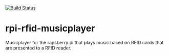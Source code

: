 [![Build Status](https://travis-ci.org/protenhan/rpi-rfid-musicplayer.svg?branch=master)](https://travis-ci.org/protenhan/rpi-rfid-musicplayer)

# rpi-rfid-musicplayer
Musicplayer for the rapsberry pi that plays music based on RFID cards that are presented to a RFID reader.
